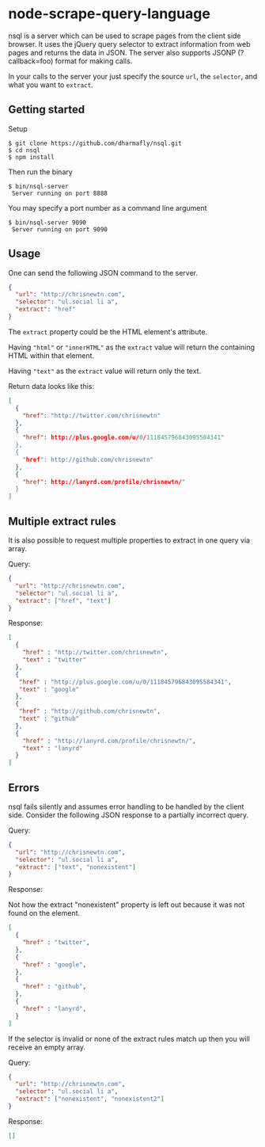 node-scrape-query-language
==========================

nsql is a server which can be used to scrape pages from the client side browser.
It uses the jQuery query selector to extract information from web pages and
returns the data in JSON. The server also supports JSONP (?callback=foo) format
for making calls.

In your calls to the server your just specify the source `url`, the `selector`,
and what you want to `extract`.

Getting started
---------------

Setup

    $ git clone https://github.com/dharmafly/nsql.git
    $ cd nsql
    $ npm install

Then run the binary

    $ bin/nsql-server
     Server running on port 8888

You may specify a port number as a command line argument

    $ bin/nsql-server 9090
     Server running on port 9090

Usage
-----

One can send the following JSON command to the server.

```JSON
{
  "url": "http://chrisnewtn.com",
  "selector": "ul.social li a",
  "extract": "href"
}
```

The `extract` property could be the HTML element's attribute.

Having `"html"` or `"innerHTML"` as the `extract` value will return the
containing HTML within that element.

Having `"text"` as the `extract` value will return only the text.

Return data looks like this:

```JSON
[
  {
    "href": "http://twitter.com/chrisnewtn"
  },
  {
    "href": http://plus.google.com/u/0/111845796843095584341"
  },
  {
    "href": http://github.com/chrisnewtn"
  },
  {
    "href": http://lanyrd.com/profile/chrisnewtn/"
  }
]
```

Multiple extract rules
----------------------

It is also possible to request multiple properties to extract in one query via
array.

Query:

```JSON
{
  "url": "http://chrisnewtn.com",
  "selector": "ul.social li a",
  "extract": ["href", "text"]
}
```

Response:

```JSON
[
  {
    "href" : "http://twitter.com/chrisnewtn",
    "text" : "twitter"
  },
  {
   "href" : "http://plus.google.com/u/0/111845796843095584341",
   "text" : "google"
  },
  {
   "href" : "http://github.com/chrisnewtn",
   "text" : "github"
  },
  {
    "href" : "http://lanyrd.com/profile/chrisnewtn/",
    "text" : "lanyrd"
  }
]
```

Errors
------

nsql fails silently and assumes error handling to be handled by the client side.
Consider the following JSON response to a partially incorrect query.

Query:

```JSON
{
  "url": "http://chrisnewtn.com",
  "selector": "ul.social li a",
  "extract": ["text", "nonexistent"]
}
```

Response:

Not how the extract "nonexistent" property is left out because it was not found
on the element.

```JSON
[
  {
    "href" : "twitter",
  },
  {
    "href" : "google",
  },
  {
    "href" : "github",
  },
  {
    "href" : "lanyrd",
  }
]
```

If the selector is invalid or none of the extract rules match up then you will receive
an empty array.

Query:

```JSON
{
  "url": "http://chrisnewtn.com",
  "selector": "ul.social li a",
  "extract": ["nonexistent", "nonexistent2"]
}
```

Response:

```JSON
[]
```